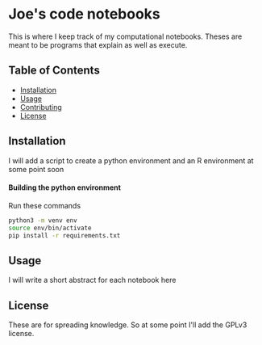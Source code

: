 # Joe's code notebooks

This is where I keep track of my computational notebooks. Theses are meant to be programs that explain as well as execute. 

## Table of Contents

- [Installation](#installation)
- [Usage](#usage)
- [Contributing](#contributing)
- [License](#license)

## Installation   
I will add a script to create a python environment and an R environment at some point soon
#### Building the python environment
Run these commands 
```bash
python3 -m venv env
source env/bin/activate
pip install -r requirements.txt
```


## Usage

I will write a short abstract for each notebook here 


## License
These are for spreading knowledge. So at some point I'll add the GPLv3 license. 
